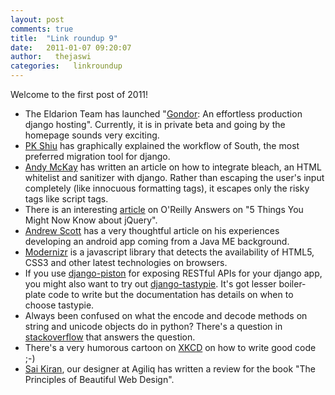 ```yaml
---
layout: post
comments: true
title:  "Link roundup 9"
date:   2011-01-07 09:20:07
author:   thejaswi
categories:   linkroundup
---
```


Welcome to the first post of 2011!

-   The Eldarion Team has launched \"[Gondor](http://gondor.io/): An
    effortless production django hosting\". Currently, it is in private
    beta and going by the homepage sounds very exciting.
-   [PK
    Shiu](http://www.djangopro.com/2011/01/django-database-migration-tool-south-explained/)
    has graphically explained the workflow of South, the most preferred
    migration tool for django.
-   [Andy McKay](http://www.agmweb.ca/blog/andy/2291/) has written an
    article on how to integrate bleach, an HTML whitelist and sanitizer
    with django. Rather than escaping the user\'s input completely (like
    innocuous formatting tags), it escapes only the risky tags like
    script tags.
-   There is an interesting
    [article](http://answers.oreilly.com/topic/2353-5-things-you-might-not-know-about-jquery/)
    on O\'Reilly Answers on \"5 Things You Might Now Know about
    jQuery\".
-   [Andrew Scott](http://www.aes.id.au/?p=569) has a very thoughtful
    article on his experiences developing an android app coming from a
    Java ME background.
-   [Modernizr](http://www.modernizr.com/) is a javascript library that
    detects the availability of HTML5, CSS3 and other latest
    technologies on browsers.
-   If you use
    [django-piston](https://bitbucket.org/jespern/django-piston) for
    exposing RESTful APIs for your django app, you might also want to
    try out
    [django-tastypie](https://github.com/toastdriven/django-tastypie).
    It\'s got lesser boiler-plate code to write but the documentation
    has details on when to choose tastypie.
-   Always been confused on what the encode and decode methods on string
    and unicode objects do in python? There\'s a question in
    [stackoverflow](http://stackoverflow.com/questions/447107/whats-the-difference-between-encode-decode-python-2-x)
    that answers the question.
-   There\'s a very humorous cartoon on [XKCD](http://www.xkcd.com/844/)
    on how to write good code ;-)
-   [Sai
    Kiran](http://agiliq.com/blog/2010/12/book-review-the-principles-of-beautiful-web-design/),
    our designer at Agiliq has written a review for the book \"The
    Principles of Beautiful Web Design\".
